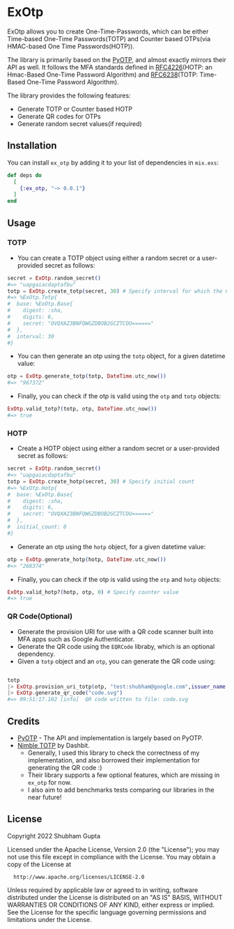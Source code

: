 # ExOtp

ExOtp allows you to create One-Time-Passwords, which can be either Time-based One-Time Passwords(TOTP) and Counter based OTPs(via HMAC-based One Time Passwords(HOTP)). 

The library is primarily based on the [PyOTP](https://github.com/pyauth/pyotp), and almost exactly mirrors their API as well. It follows the MFA standards defined in [RFC4226](https://datatracker.ietf.org/doc/html/rfc4226)(HOTP: an Hmac-Based One-Time Password Algorithm) and [RFC6238](https://datatracker.ietf.org/doc/html/rfc6238)(TOTP: Time-Based One-Time Password Algorithm).

The library provides the following features:

- Generate TOTP or Counter based HOTP
- Generate QR codes for OTPs
- Generate random secret values(if required)

## Installation

You can install `ex_otp` by adding it to your list of dependencies in `mix.exs`:

```elixir
def deps do
  [
    {:ex_otp, "~> 0.0.1"}
  ]
end
```

## Usage

### TOTP

- You can create a TOTP object using either a random secret or  a user-provided secret as follows:
```elixir
secret = ExOtp.random_secret()
#=> "uapgaiacdaptafbu"
totp = ExOtp.create_totp(secret, 30) # Specify interval for which the OTP will be valid.
#=> %ExOtp.Totp{
#  base: %ExOtp.Base{
#    digest: :sha,
#    digits: 6,
#    secret: "OVQXAZ3BNFQWGZDBOB2GCZTCOU======"
#  },
#  interval: 30
#}
```

- You can then generate an otp using the `totp` object, for a given datetime value:
```elixir
otp = ExOtp.generate_totp(totp, DateTime.utc_now())
#=> "967372"
```

- Finally, you can check if the otp is valid using the `otp` and `totp` objects:

```elixir
ExOtp.valid_totp?(totp, otp, DateTime.utc_now())
#=> true
```

### HOTP

- Create a HOTP object using either a random secret or  a user-provided secret as follows:
```elixir
secret = ExOtp.random_secret()
#=> "uapgaiacdaptafbu"
totp = ExOtp.create_hotp(secret, 30) # Specify initial count 
#=> %ExOtp.Hotp{
#  base: %ExOtp.Base{
#    digest: :sha,
#    digits: 6,
#    secret: "OVQXAZ3BNFQWGZDBOB2GCZTCOU======"
#  },
#  initial_count: 0
#}
```

- Generate an otp using the `hotp` object, for a given datetime value:
```elixir
otp = ExOtp.generate_hotp(hotp, DateTime.utc_now())
#=> "268374"
```

- Finally, you can check if the otp is valid using the `otp` and `hotp` objects:

```elixir
ExOtp.valid_hotp?(hotp, otp, 0) # Specify counter value
#=> true
```

### QR Code(Optional)

- Generate the provision URI for use with a QR code scanner built into MFA apps such as Google Authenticator.
- Generate the QR code using the `EQRCode` libraby, which is an optional dependency.
- Given a `totp` object and an `otp`, you can generate the QR code using:

```elixir

totp
|> ExOtp.provision_uri_totp(otp, "test:shubham@google.com",issuer_name: "test")
|> ExOtp.generate_qr_code("code.svg")
#=> 09:51:17.102 [info]  QR code written to file: code.svg
```

## Credits
- [PyOTP](https://github.com/pyauth/pyotp) - The API and implementation is largely based on PyOTP.
- [Nimble TOTP](https://github.com/dashbitco/nimble_totp) by Dashbit.
    - Generally, I used this library to check the correctness of my implementation, and also borrowed their implementation for generating the QR code :) 
    - Their library supports a few optional features, which are missing in `ex_otp` for now.
    - I also aim to add benchmarks tests comparing our libraries in the near future!

## License

Copyright 2022 Shubham Gupta

  Licensed under the Apache License, Version 2.0 (the "License");
  you may not use this file except in compliance with the License.
  You may obtain a copy of the License at

      http://www.apache.org/licenses/LICENSE-2.0

  Unless required by applicable law or agreed to in writing, software
  distributed under the License is distributed on an "AS IS" BASIS,
  WITHOUT WARRANTIES OR CONDITIONS OF ANY KIND, either express or implied.
  See the License for the specific language governing permissions and
  limitations under the License.